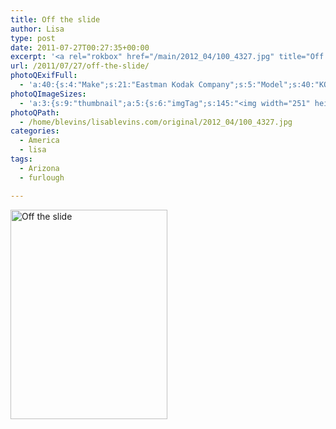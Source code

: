 ```yaml
---
title: Off the slide
author: Lisa
type: post
date: 2011-07-27T00:27:35+00:00
excerpt: '<a rel="rokbox" href="/main/2012_04/100_4327.jpg" title="Off the slide"><img width="251" height="335" alt="Off the slide" src="/thumbnail/2012_04/100_4327.jpg" class="photoQexcerpt photoQLinkImg" /></a>'
url: /2011/07/27/off-the-slide/
photoQExifFull:
  - 'a:40:{s:4:"Make";s:21:"Eastman Kodak Company";s:5:"Model";s:40:"KODAK EASYSHARE C813 ZOOM DIGITAL CAMERA";s:11:"Orientation";s:17:"1: Normal (0 deg)";s:11:"xResolution";s:3:"480";s:11:"yResolution";s:3:"480";s:14:"ResolutionUnit";s:4:"Inch";s:8:"Software";s:15:"QuickTime 7.6.6";s:8:"DateTime";s:19:"2011:07:28 11:25:51";s:12:"HostComputer";s:15:"Mac OS X 10.6.8";s:12:"ExposureTime";s:16:"4305/1000000 sec";s:7:"FNumber";s:5:"f/3.8";s:15:"ExposureProgram";s:7:"Program";s:15:"ISOSpeedRatings";s:2:"80";s:11:"ExifVersion";s:11:"version 2.2";s:16:"DateTimeOriginal";s:19:"2011:07:27 01:27:35";s:17:"DateTimedigitized";s:19:"2011:07:27 01:27:35";s:17:"ShutterSpeedValue";s:9:"1/230 sec";s:13:"ApertureValue";s:5:"f/3.8";s:17:"ExposureBiasValue";s:4:"0 EV";s:16:"MaxApertureValue";s:5:"f/3.8";s:12:"MeteringMode";s:13:"Multi-Segment";s:11:"LightSource";s:15:"Unknown or Auto";s:5:"Flash";s:8:"No Flash";s:11:"FocalLength";s:7:"11.6 mm";s:15:"FlashPixVersion";s:9:"version 1";s:10:"ColorSpace";s:4:"sRGB";s:14:"ExifImageWidth";s:11:"3296 pixels";s:15:"ExifImageHeight";s:11:"2472 pixels";s:13:"ExposureIndex";s:2:"80";s:13:"SensingMethod";s:35:"Unknown: One Chip Color Area Sensor";s:10:"FileSource";s:20:"Digital Still Camera";s:9:"SceneType";s:21:"Directly Photographed";s:12:"ExposureMode";s:1:"0";s:12:"WhiteBalance";s:1:"0";s:16:"DigitalZoomRatio";s:1:"0";s:16:"SceneCaptureMode";s:1:"0";s:8:"Contrast";s:1:"0";s:10:"Saturation";s:1:"0";s:9:"Sharpness";s:1:"0";s:20:"FocalLength35mmEquiv";s:0:"";}'
photoQImageSizes:
  - 'a:3:{s:9:"thumbnail";a:5:{s:6:"imgTag";s:145:"<img width="251" height="335" alt="Off the slide" src="/thumbnail/2012_04/100_4327.jpg" class="PhotoQImg" />";s:6:"imgUrl";s:68:"/thumbnail/2012_04/100_4327.jpg";s:7:"imgPath";s:71:"/home/blevins/lisablevins.com/thumbnail/2012_04/100_4327.jpg";s:8:"imgWidth";s:3:"251";s:9:"imgHeight";s:3:"335";}s:4:"main";a:5:{s:6:"imgTag";s:140:"<img width="394" height="525" alt="Off the slide" src="/main/2012_04/100_4327.jpg" class="PhotoQImg" />";s:6:"imgUrl";s:63:"/main/2012_04/100_4327.jpg";s:7:"imgPath";s:66:"/home/blevins/lisablevins.com/main/2012_04/100_4327.jpg";s:8:"imgWidth";s:3:"394";s:9:"imgHeight";s:3:"525";}s:8:"original";a:5:{s:6:"imgTag";s:146:"<img width="2472" height="3296" alt="Off the slide" src="/original/2012_04/100_4327.jpg" class="PhotoQImg" />";s:6:"imgUrl";s:67:"/original/2012_04/100_4327.jpg";s:7:"imgPath";s:70:"/home/blevins/lisablevins.com/original/2012_04/100_4327.jpg";s:8:"imgWidth";s:4:"2472";s:9:"imgHeight";s:4:"3296";}}'
photoQPath:
  - /home/blevins/lisablevins.com/original/2012_04/100_4327.jpg
categories:
  - America
  - lisa
tags:
  - Arizona
  - furlough

---
```

<a rel="lightbox" href="/main/2012_04/100_4327.jpg" title="Off the slide"><img width="251" height="335" alt="Off the slide" src="/thumbnail/2012_04/100_4327.jpg" class="photoQcontent photoQLinkImg" /></a>

<div class="photoQDescr">
</div>
